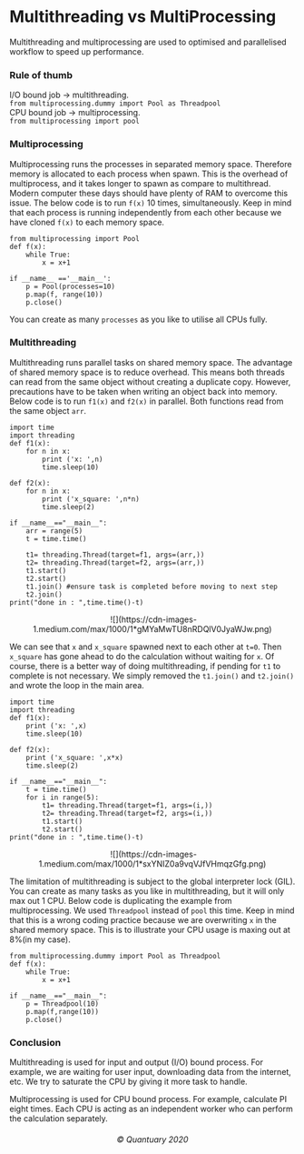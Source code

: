 # Multithreading vs MultiProcessing
Multithreading and multiprocessing are used to optimised and parallelised workflow to speed up performance.

### Rule of thumb
I/O bound job → multithreading.<br>
`from multiprocessing.dummy import Pool as Threadpool`<br>
CPU bound job → multiprocessing.<br>
`from multiprocessing import pool`

### Multiprocessing
Multiprocessing runs the processes in separated memory space. Therefore memory is allocated to each process when spawn. 
This is the overhead of multiprocess, and it takes longer to spawn as compare to multithread. 
Modern computer these days should have plenty of RAM to overcome this issue. 
The below code is to run `f(x)` 10 times, simultaneously. 
Keep in mind that each process is running independently from each other because we have cloned `f(x)` to each memory space.

```
from multiprocessing import Pool
def f(x):
    while True:
        x = x+1
  
if __name__ =='__main__':
    p = Pool(processes=10)
    p.map(f, range(10))
    p.close()
```

You can create as many `processes` as you like to utilise all CPUs fully.

### Multithreading
Multithreading runs parallel tasks on shared memory space. 
The advantage of shared memory space is to reduce overhead. 
This means both threads can read from the same object without creating a duplicate copy.
However, precautions have to be taken when writing an object back into memory. 
Below code is to run `f1(x)` and `f2(x)` in parallel. Both functions read from the same object `arr`.

```
import time
import threading
def f1(x):
    for n in x:
        print ('x: ',n)
        time.sleep(10)
 
def f2(x):
    for n in x:
        print ('x_square: ',n*n)
        time.sleep(2)

if __name__=="__main__":
    arr = range(5)
    t = time.time()
    
    t1= threading.Thread(target=f1, args=(arr,))
    t2= threading.Thread(target=f2, args=(arr,))
    t1.start()
    t2.start()
    t1.join() #ensure task is completed before moving to next step
    t2.join()
print("done in : ",time.time()-t)
```
<p align="center">
  <img />
![](https://cdn-images-1.medium.com/max/1000/1*gMYaMwTU8nRDQlV0JyaWJw.png)
</p>

We can see that `x` and `x_square` spawned next to each other at `t=0`. 
Then `x_square` has gone ahead to do the calculation without waiting for `x`. 
Of course, there is a better way of doing multithreading, if pending for `t1` to complete is not necessary.
We simply removed the `t1.join()` and `t2.join()` and wrote the loop in the main area.

```
import time
import threading
def f1(x):
    print ('x: ',x)
    time.sleep(10)

def f2(x):
    print ('x_square: ',x*x)
    time.sleep(2)

if __name__=="__main__":
    t = time.time()
    for i in range(5):
        t1= threading.Thread(target=f1, args=(i,))
        t2= threading.Thread(target=f2, args=(i,))
        t1.start()
        t2.start()
print("done in : ",time.time()-t)
```
<p align="center">
  <img />
  ![](https://cdn-images-1.medium.com/max/1000/1*sxYNIZ0a9vqVJfVHmqzGfg.png)
</p>


The limitation of multithreading is subject to the global interpreter lock (GIL). 
You can create as many tasks as you like in multithreading, but it will only max out 1 CPU. 
Below code is duplicating the example from multiprocessing. 
We used `Threadpool` instead of `pool` this time.
Keep in mind that this is a wrong coding practice because we are overwriting `x` in the shared memory space.
This is to illustrate your CPU usage is maxing out at 8%(in my case).

```
from multiprocessing.dummy import Pool as Threadpool
def f(x):
    while True:
        x = x+1
    
if __name__=="__main__":
    p = Threadpool(10)
    p.map(f,range(10))
    p.close()
```
### Conclusion
Multithreading is used for input and output (I/O) bound process. 
For example, we are waiting for user input, downloading data from the internet, etc.
We try to saturate the CPU by giving it more task to handle.

Multiprocessing is used for CPU bound process. For example, calculate PI eight times. 
Each CPU is acting as an independent worker who can perform the calculation separately.


<h6 align="center">
&copy; Quantuary 2020
</h6>
